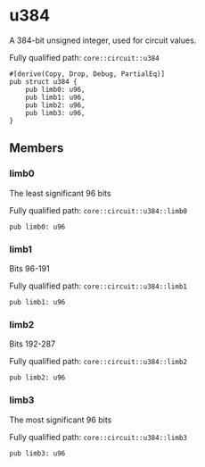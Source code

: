 # u384

A 384-bit unsigned integer, used for circuit values.

Fully qualified path: `core::circuit::u384`

<pre><code class="language-rust">#[derive(Copy, Drop, Debug, PartialEq)]
pub struct u384 {
    pub limb0: u96,
    pub limb1: u96,
    pub limb2: u96,
    pub limb3: u96,
}</code></pre>

## Members

### limb0

The least significant 96 bits

Fully qualified path: `core::circuit::u384::limb0`

<pre><code class="language-rust">pub limb0: u96</code></pre>


### limb1

Bits 96-191

Fully qualified path: `core::circuit::u384::limb1`

<pre><code class="language-rust">pub limb1: u96</code></pre>


### limb2

Bits 192-287

Fully qualified path: `core::circuit::u384::limb2`

<pre><code class="language-rust">pub limb2: u96</code></pre>


### limb3

The most significant 96 bits

Fully qualified path: `core::circuit::u384::limb3`

<pre><code class="language-rust">pub limb3: u96</code></pre>


